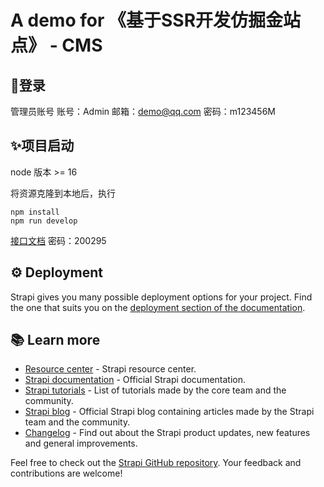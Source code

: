 

# A demo for 《基于SSR开发仿掘金站点》 - CMS

## 🚀登录

管理员账号 账号：Admin 邮箱：[demo@qq.com](mailto:demo@qq.com) 密码：m123456M

## ✨项目启动

node 版本 >= 16

将资源克隆到本地后，执行

```
npm install
npm run develop
```

[接口文档](https://www.showdoc.com.cn/2184396549651010/9799667237123717) 密码：200295

## ⚙️ Deployment

Strapi gives you many possible deployment options for your project. Find the one that suits you on the [deployment section of the documentation](https://docs.strapi.io/developer-docs/latest/setup-deployment-guides/deployment.html).

## 📚 Learn more

- [Resource center](https://strapi.io/resource-center) - Strapi resource center.
- [Strapi documentation](https://docs.strapi.io) - Official Strapi documentation.
- [Strapi tutorials](https://strapi.io/tutorials) - List of tutorials made by the core team and the community.
- [Strapi blog](https://docs.strapi.io) - Official Strapi blog containing articles made by the Strapi team and the community.
- [Changelog](https://strapi.io/changelog) - Find out about the Strapi product updates, new features and general improvements.

Feel free to check out the [Strapi GitHub repository](https://github.com/strapi/strapi). Your feedback and contributions are welcome!

